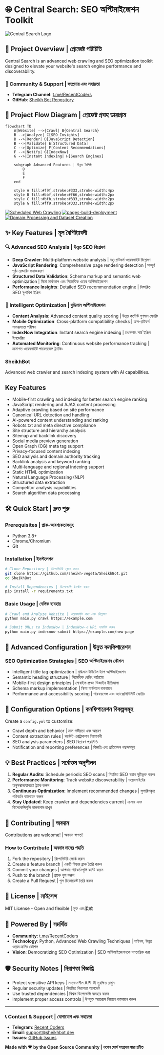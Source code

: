 # 🌐 Central Search: SEO অপ্টিমাইজেশন Toolkit

![Central Search Logo](https://raw.githubusercontent.com/sheikh-vegeta/SheikhBot/refs/heads/main/assets/sheikh.png)

## 🚀 Project Overview | প্রোজেক্ট পরিচিতি

Central Search is an advanced web crawling and SEO optimization toolkit designed to elevate your website's search engine performance and discoverability.

### 🔗 Community & Support | সম্প্রদায় এবং সহায়তা
- **Telegram Channel**: [t.me/RecentCoders](https://t.me/RecentCoders)
- **GitHub**: [Sheikh Bot Repository](https://github.com/sheikh-vegeta/SheikhBot)

## 🌈 Project Flow Diagram | প্রোজেক্ট প্রবাহ ডায়াগ্রাম

```mermaid
flowchart TD
    A[Website] -->|Crawl| B{Central Search}
    B -->|Analyze| C[SEO Insights]
    B -->|Render| D[JavaScript Detection]
    B -->|Validate| E[Structured Data]
    C -->|Optimize| F[Content Recommendations]
    F -->|Notify| G[IndexNow]
    G -->|Instant Indexing| H[Search Engines]
    
    subgraph Advanced Features | উন্নত বৈশিষ্ট্য
        D
        E
        F
    end
    
    style A fill:#f9f,stroke:#333,stroke-width:4px
    style B fill:#bbf,stroke:#f66,stroke-width:2px
    style C fill:#bfb,stroke:#333,stroke-width:2px
    style G fill:#ff9,stroke:#333,stroke-width:2px
```

[![Scheduled Web Crawling](https://github.com/sheikh-vegeta/SheikhBot/actions/workflows/crawl.yml/badge.svg)](https://github.com/sheikh-vegeta/SheikhBot/actions/workflows/crawl.yml)
[![pages-build-deployment](https://github.com/sheikh-vegeta/SheikhBot/actions/workflows/pages/pages-build-deployment/badge.svg)](https://github.com/sheikh-vegeta/SheikhBot/actions/workflows/pages/pages-build-deployment)
[![Domain Processing and Dataset Creation](https://github.com/sheikh-vegeta/SheikhBot/actions/workflows/domain_processor.yml/badge.svg)](https://github.com/sheikh-vegeta/SheikhBot/actions/workflows/domain_processor.yml)

## ✨ Key Features | মূল বৈশিষ্ট্যাবলী

### 🔍 Advanced SEO Analysis | উন্নত SEO বিশ্লেষণ
- **Deep Crawler**: Multi-platform website analysis | বহু-প্লাটফর্ম ওয়েবসাইট বিশ্লেষণ
- **JavaScript Rendering**: Comprehensive page rendering detection | সম্পূর্ণ পৃষ্ঠা রেন্ডারিং সনাক্তকরণ
- **Structured Data Validation**: Schema markup and semantic web optimization | স্কিমা মার্কআপ এবং সিমেন্টিক ওয়েব অপ্টিমাইজেশন
- **Performance Insights**: Detailed SEO recommendation engine | বিস্তারিত SEO সুপারিশ ইঞ্জিন

### 🤖 Intelligent Optimization | বুদ্ধিমান অপ্টিমাইজেশন
- **Content Analysis**: Advanced content quality scoring | উন্নত কন্টেন্ট গুণমান স্কোরিং
- **Mobile Optimization**: Cross-platform compatibility checks | ক্রস-প্লাটফর্ম সামঞ্জস্যতা পরীক্ষা
- **IndexNow Integration**: Instant search engine indexing | তৎক্ষণাৎ সার্চ ইঞ্জিন ইনডেক্সিং
- **Automated Monitoring**: Continuous website performance tracking | ক্রমাগত ওয়েবসাইট পারফরমেন্স ট্র্যাকিং

### SheikhBot

Advanced web crawler and search indexing system with AI capabilities.

## Key Features

- Mobile-first crawling and indexing for better search engine ranking
- JavaScript rendering and AJAX content processing
- Adaptive crawling based on site performance
- Canonical URL detection and handling
- AI-powered content understanding and ranking
- Robots.txt and meta directive compliance
- Site structure and hierarchy analysis  
- Sitemap and backlink discovery
- Social media preview generation
- Open Graph (OG) meta tag support
- Privacy-focused content indexing
- SEO analysis and domain authority tracking
- Backlink analysis and keyword ranking
- Multi-language and regional indexing support
- Static HTML optimization
- Natural Language Processing (NLP)
- Structured data extraction
- Competitor analysis capabilities
- Search algorithm data processing

## 🛠️ Quick Start | দ্রুত শুরু

### Prerequisites | প্রাক-আবশ্যকতাসমূহ
- Python 3.8+
- Chrome/Chromium
- Git

### Installation | ইনস্টলেশন
```bash
# Clone Repository | রিপোসিটরি ক্লোন করুন
git clone https://github.com/sheikh-vegeta/SheikhBot.git
cd SheikhBot

# Install Dependencies | ডিপেন্ডেন্সি ইনস্টল করুন
pip install -r requirements.txt
```

### Basic Usage | বেসিক ব্যবহার
```bash
# Crawl and Analyze Website | ওয়েবসাইট ক্রল এবং বিশ্লেষণ
python main.py crawl https://example.com

# Submit URLs to IndexNow | IndexNow-এ URL সাবমিট করুন
python main.py indexnow submit https://example.com/new-page
```

## 🚀 Advanced Configuration | উন্নত কনফিগারেশন

### SEO Optimization Strategies | SEO অপ্টিমাইজেশন কৌশল
- Intelligent title tag optimization | বুদ্ধিমান টাইটেল ট্যাগ অপ্টিমাইজেশন
- Semantic heading structure | সিমেন্টিক হেডিং কাঠামো
- Mobile-first design principles | মোবাইল-প্রথম ডিজাইন নীতিমালা
- Schema markup implementation | স্কিমা মার্কআপ বাস্তবায়ন
- Performance and accessibility scoring | পারফরমেন্স এবং অ্যাক্সেসিবিলিটি স্কোরিং

## 🔧 Configuration Options | কনফিগারেশন বিকল্পসমূহ

Create a `config.yml` to customize:
- Crawl depth and behavior | ক্রল গভীরতা এবং আচরণ
- Content extraction rules | কন্টেন্ট এক্সট্রাকশন নিয়মাবলী
- SEO analysis parameters | SEO বিশ্লেষণ পরামিতি
- Notification and reporting preferences | বিজ্ঞপ্তি এবং প্রতিবেদন পছন্দসমূহ

## 💡 Best Practices | সর্বোত্তম অনুশীলন

1. **Regular Audits**: Schedule periodic SEO scans | নিয়মিত SEO স্ক্যান সূচীভুক্ত করুন
2. **Performance Monitoring**: Track website discoverability | ওয়েবসাইটের অনুসন্ধানযোগ্যতা ট্র্যাক করুন
3. **Continuous Optimization**: Implement recommended changes | সুপারিশকৃত পরিবর্তন বাস্তবায়ন করুন
4. **Stay Updated**: Keep crawler and dependencies current | ক্রলার এবং ডিপেন্ডেন্সিগুলি হালনাগাদ রাখুন

## 🤝 Contributing | অবদান

Contributions are welcome! | অবদান স্বাগত!

### How to Contribute | অবদান দানের পদ্ধতি
1. Fork the repository | রিপোসিটরি ফোর্ক করুন
2. Create a feature branch | একটি ফিচার ব্রাঞ্চ তৈরি করুন
3. Commit your changes | আপনার পরিবর্তনগুলি কমিট করুন
4. Push to the branch | ব্রাঞ্চে পুশ করুন
5. Create a Pull Request | পুল রিকোয়েস্ট তৈরি করুন

## 📄 License | লাইসেন্স

MIT License - Open and flexible | মুক্ত এবং柔軟

## 🌟 Powered By | সমর্থিত

- **Community**: [t.me/RecentCoders](https://t.me/RecentCoders)
- **Technology**: Python, Advanced Web Crawling Techniques | পাইথন, উন্নত ওয়েব ক্রলিং কৌশল
- **Vision**: Democratizing SEO Optimization | SEO অপ্টিমাইজেশনকে গণতান্ত্রিক করা

## 🛡️ Security Notes | নিরাপত্তা বিজ্ঞপ্তি

- Protect sensitive API keys | সংবেদনশীল API কী সুরক্ষিত রাখুন
- Regular security updates | নিয়মিত নিরাপত্তা আপডেট
- Use trusted dependencies | বিশ্বস্ত ডিপেন্ডেন্সি ব্যবহার করুন
- Implement proper access controls | উপযুক্ত অ্যাক্সেস নিয়ন্ত্রণ বাস্তবায়ন করুন

---

### 📞 Contact & Support | যোগাযোগ এবং সহায়তা

- **Telegram**: [Recent Coders](https://t.me/RecentCoders)
- **Email**: support@sheikhbot.dev
- **Issues**: [GitHub Issues](https://github.com/sheikh-vegeta/SheikhBot/issues)

**Made with ❤️ by the Open Source Community | ওপেন সোর্স সম্প্রদায় দ্বারা প্রণীত**

